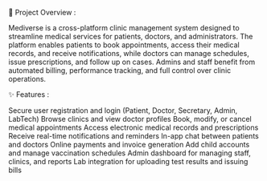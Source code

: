 🏥 Project Overview :

Mediverse is a cross-platform clinic management system designed to streamline medical services for patients, doctors, and administrators. The platform enables patients to book appointments, access their medical records, and receive notifications, while doctors can manage schedules, issue prescriptions, and follow up on cases. Admins and staff benefit from automated billing, performance tracking, and full control over clinic operations.

✨ Features :

 Secure user registration and login (Patient, Doctor, Secretary, Admin, LabTech)
 Browse clinics and view doctor profiles
 Book, modify, or cancel medical appointments
 Access electronic medical records and prescriptions
 Receive real-time notifications and reminders
 In-app chat between patients and doctors
 Online payments and invoice generation
 Add child accounts and manage vaccination schedules
 Admin dashboard for managing staff, clinics, and reports
 Lab integration for uploading test results and issuing bills
